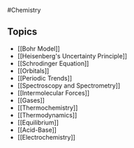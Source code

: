 #Chemistry
## Topics
* [[Bohr Model]]
* [[Heisenberg's Uncertainty Principle]]
* [[Schrodinger Equation]]
* [[Orbitals]]
* [[Periodic Trends]]
* [[Spectroscopy and Spectrometry]]
* [[Intermolecular Forces]]
* [[Gases]]
* [[Thermochemistry]]
* [[Thermodynamics]]
* [[Equilibrium]]
* [[Acid-Base]]
* [[Electrochemistry]]